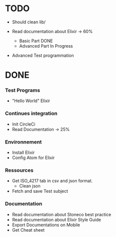 # TODO

- Should clean lib/

- Read documentation about Elixir -> 60%
	- Basic Part DONE
	- Advanced Part In Progress

- Advanced Test programmation

# DONE

### Test Programs
- "Hello World" Elixir

### Continues integration
- Init CircleCi
- Read Documentation -> 25%

### Environnement
- Install Elixir
- Config Atom for Elixir

### Ressources
- Get ISO_4217 tab in csv and json format.
	- Clean json
- Fetch and save Test subject

### Documentation
- Read documentation about Stoneco best practice
- Read documentation about Elixir Style Guide
- Export Documentations on Mobile
- Get Cheat sheet
